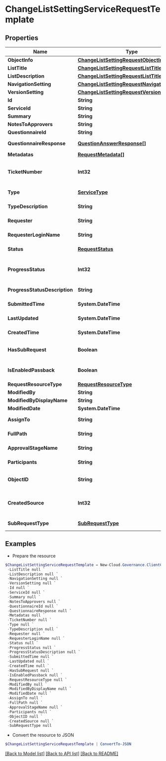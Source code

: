 # ChangeListSettingServiceRequestTemplate
## Properties

Name | Type | Description | Notes
------------ | ------------- | ------------- | -------------
**ObjectInfo** | [**ChangeListSettingRequestObjectInfo**](ChangeListSettingRequestObjectInfo.md) |  | [optional] 
**ListTitle** | [**ChangeListSettingRequestListTitle**](ChangeListSettingRequestListTitle.md) |  | [optional] 
**ListDescription** | [**ChangeListSettingRequestListTitle**](ChangeListSettingRequestListTitle.md) |  | [optional] 
**NavigationSetting** | [**ChangeListSettingRequestNavigationSetting**](ChangeListSettingRequestNavigationSetting.md) |  | [optional] 
**VersionSetting** | [**ChangeListSettingRequestVersionSetting**](ChangeListSettingRequestVersionSetting.md) |  | [optional] 
**Id** | **String** | Id of request. | [optional] 
**ServiceId** | **String** | Id of service. | [optional] 
**Summary** | **String** | Summary of request. | [optional] 
**NotesToApprovers** | **String** | Notes to approvers. | [optional] 
**QuestionnaireId** | **String** | Id of questionnaire | [optional] 
**QuestionnaireResponse** | [**QuestionAnswerResponse[]**](QuestionAnswerResponse.md) | Questionnaire question and answer of request. | [optional] 
**Metadatas** | [**RequestMetadata[]**](RequestMetadata.md) | Metadata of request. | [optional] 
**TicketNumber** | **Int32** | Ticket number of request. | [optional] [readonly] [default to 0]
**Type** | [**ServiceType**](ServiceType.md) | Service type of request. | [optional] [readonly] 
**TypeDescription** | **String** | Service type description of request. | [optional] [readonly] 
**Requester** | **String** | Requester display name. | [optional] [readonly] 
**RequesterLoginName** | **String** | Requester login name. | [optional] [readonly] 
**Status** | [**RequestStatus**](RequestStatus.md) | Status of request. | [optional] [readonly] 
**ProgressStatus** | **Int32** | Progress status of request. | [optional] [readonly] [default to 0]
**ProgressStatusDescription** | **String** | Progress status description of request. | [optional] [readonly] 
**SubmittedTime** | **System.DateTime** | Submitted time of request. | [optional] [readonly] 
**LastUpdated** | **System.DateTime** | Last updated time of request. | [optional] [readonly] 
**CreatedTime** | **System.DateTime** | Created time of request. | [optional] [readonly] 
**HasSubRequest** | **Boolean** | HasSubRequest | [optional] [default to $false]
**IsEnabledPassback** | **Boolean** |  | [optional] [default to $false]
**RequestResourceType** | [**RequestResourceType**](RequestResourceType.md) | RequestResourceType | [optional] 
**ModifiedBy** | **String** | ModifiedBy | [optional] 
**ModifiedByDisplayName** | **String** | ModifiedByDisplayName | [optional] 
**ModifiedDate** | **System.DateTime** | ModifiedDate | [optional] 
**AssignTo** | **String** | Task assignee of request. | [optional] [readonly] 
**FullPath** | **String** | Object full path of request. | [optional] [readonly] 
**ApprovalStageName** | **String** | Approval stage name of request. | [optional] [readonly] 
**Participants** | **String** | Participants of request. | [optional] [readonly] 
**ObjectID** | **String** | Object full path/email/private channel of request. | [optional] [readonly] 
**CreatedSource** | **Int32** |  | [optional] [readonly] [default to 0]
**SubRequestType** | [**SubRequestType**](SubRequestType.md) |  | [optional] [readonly] 

## Examples

- Prepare the resource
```powershell
$ChangeListSettingServiceRequestTemplate = New-Cloud.Governance.ClientChangeListSettingServiceRequestTemplate  -ObjectInfo null `
 -ListTitle null `
 -ListDescription null `
 -NavigationSetting null `
 -VersionSetting null `
 -Id null `
 -ServiceId null `
 -Summary null `
 -NotesToApprovers null `
 -QuestionnaireId null `
 -QuestionnaireResponse null `
 -Metadatas null `
 -TicketNumber null `
 -Type null `
 -TypeDescription null `
 -Requester null `
 -RequesterLoginName null `
 -Status null `
 -ProgressStatus null `
 -ProgressStatusDescription null `
 -SubmittedTime null `
 -LastUpdated null `
 -CreatedTime null `
 -HasSubRequest null `
 -IsEnabledPassback null `
 -RequestResourceType null `
 -ModifiedBy null `
 -ModifiedByDisplayName null `
 -ModifiedDate null `
 -AssignTo null `
 -FullPath null `
 -ApprovalStageName null `
 -Participants null `
 -ObjectID null `
 -CreatedSource null `
 -SubRequestType null
```

- Convert the resource to JSON
```powershell
$ChangeListSettingServiceRequestTemplate | ConvertTo-JSON
```

[[Back to Model list]](../README.md#documentation-for-models) [[Back to API list]](../README.md#documentation-for-api-endpoints) [[Back to README]](../README.md)

